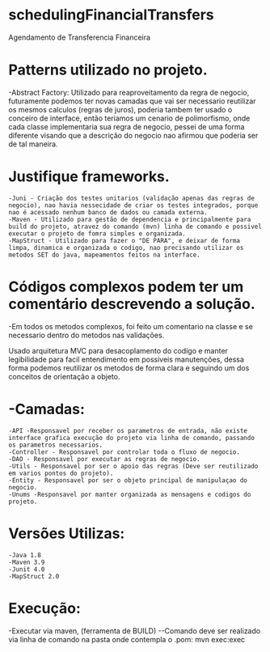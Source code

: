 # schedulingFinancialTransfers
Agendamento de Transferencia Financeira

# Patterns utilizado no projeto.
   -Abstract Factory:
    Utilizado para reaproveitamento da regra de negocio, futuramente podemos ter novas camadas que  vai ser necessario reutilizar os mesmos calculos (regras de juros), poderia tambem ter usado o conceiro de interface, então teriamos um cenario de polimorfismo, onde cada classe implementaria sua regra de negocio, pessei de uma forma diferente visando que a descrição do negocio nao afirmou que poderia ser de tal maneira. 

# Justifique frameworks.
    -Juni - Criação dos testes unitarios (validação apenas das regras de negocio), nao havia nessecidade de criar os testes integrados, porque nao é acessado nenhum banco de dados ou camada externa.
    -Maven - Utilizado para gestão de dependencia e principalmente para build do projeto, atravez do comando (mvn) linha de comando e possivel executar o projeto de fomra simples e organizada. 
    -MapStruct - Utilizado para fazer o "DE PARA", e deixar de forma limpa, dinamica e organizada o codigo, nao precisando utilizar os metodos SET do java, mapeamentos feitos na interface.

# Códigos complexos podem ter um comentário descrevendo a solução.
   -Em todos os metodos complexos, foi feito um comentario na classe e se necessario dentro do metodos nas validações.
   
Usado arquitetura MVC para desacoplamento do codigo e manter legibilidade para facil entendimento em possiveis manutenções, dessa forma podemos reutilizar os metodos de forma clara e seguindo um dos conceitos de orientação a objeto.

# -Camadas:
    -API -Responsavel por receber os parametros de entrada, não existe interface grafica execução do projeto via linha de comando, passando os parametros necessarios.
    -Controller - Responsavel por controlar toda o fluxo de negocio.
    -DAO - Responsavel por executar as regras de negocio.
    -Utils - Responsavel por ser o apoio das regras (Deve ser reutilizado em varios pontos do projeto).
    -Entity - Responsavel por ser o objeto principal de manipulaçao do negocio.
    -Unums -Responsavel por manter organizada as mensagens e codigos do projeto.
    
# Versões Utilizas: 
    -Java 1.8
    -Maven 3.9
    -Junit 4.0
    -MapStruct 2.0
# Execução:  
   -Executar via maven, (ferramenta de BUILD)
      --Comando deve ser realizado via linha de comando na pasta onde contempla o .pom: mvn exec:exec
